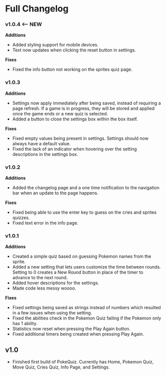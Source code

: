 # Full Changelog

### v1.0.4 <-- NEW

**Additions**

- Added styling support for mobile devices.
- Text now updates when clicking the reset button in settings.

**Fixes**

- Fixed the info button not working on the sprites quiz page.

### v1.0.3

**Additions**

- Settings now apply immediately after being saved, instead of requiring a page refresh. If a game is in progress, they will be stored and applied once the game ends or a new quiz is selected.
- Added a button to close the settings box within the box itself.

**Fixes**

- Fixed empty values being present in settings. Settings should now always have a default value.
- Fixed the lack of an indicator when hovering over the setting descriptions in the settings box.

### v1.0.2

**Additions**

- Added the changelog page and a one time notification to the navigation bar when an update to the page happens.

**Fixes**

- Fixed being able to use the enter key to guess on the cries and sprites quizzes.
- Fixed text error in the info page.

### v1.0.1

**Additions**

- Created a simple quiz based on guessing Pokemon names from the sprite.
- Added a new setting that lets users customize the time between rounds. Setting to 0 creates a New Round button in place of the timer to advance to the next round.
- Added hover descriptions for the settings.
- Made code less messy woooo.

**Fixes**

- Fixed settings being saved as strings instead of numbers which resulted in a few issues when using the setting.
- Fixed the abilities check in the Pokemon Quiz failing if the Pokemon only has 1 ability.
- Statistics now reset when pressing the Play Again button.
- Fixed additional timers being created when pressing Play Again.

## v1.0

- Finished first build of PokeQuiz. Currently has Home, Pokemon Quiz, Move Quiz, Cries Quiz, Info Page, and Settings.
